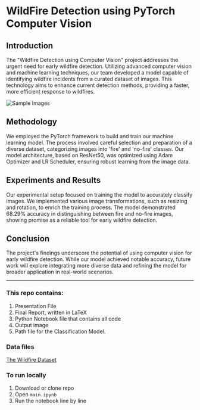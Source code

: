 # WildFire Detection using PyTorch Computer Vision

## Introduction

The "Wildfire Detection using Computer Vision" project addresses the urgent need for early wildfire detection. Utilizing advanced computer vision and machine learning techniques, our team developed a model capable of identifying wildfire incidents from a curated dataset of images. This technology aims to enhance current detection methods, providing a faster, more efficient response to wildfires.

![Sample Images](https://github.com/Tamong/WildFire-Detection-using-PyTorch-Computer-Vision/blob/main/output.png?raw=true)

## Methodology

We employed the PyTorch framework to build and train our machine learning model. The process involved careful selection and preparation of a diverse dataset, categorizing images into 'fire' and 'no-fire' classes. Our model architecture, based on ResNet50, was optimized using Adam Optimizer and LR Scheduler, ensuring robust learning from the image data.

## Experiments and Results

Our experimental setup focused on training the model to accurately classify images. We implemented various image transformations, such as resizing and rotation, to enrich the training process. The model demonstrated 68.29% accuracy in distinguishing between fire and no-fire images, showing promise as a reliable tool for early wildfire detection.

## Conclusion

The project's findings underscore the potential of using computer vision for early wildfire detection. While our model achieved notable accuracy, future work will explore integrating more diverse data and refining the model for broader application in real-world scenarios.

---

### This repo contains:

1. Presentation File
2. Final Report, written in LaTeX
3. Python Notebook file that contains all code
4. Output image
5. Path file for the Classification Model.

### Data files

[The Wildfire Dataset](https://www.kaggle.com/datasets/elmadafri/the-wildfire-dataset/data)

### To run locally

1. Download or clone repo
2. Open `main.ipynb`
3. Run the notebook line by line
